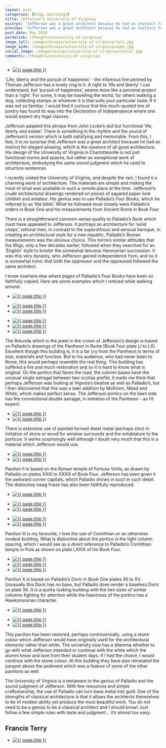 ```yaml
---
layout: post
categories: [blog, buildings]
title: Jefferson’s University of Virginia
excerpt: "Jefferson was a great architect because he had an instinct for elegant phasing, which is the essence of all good architecture. His design of the University of Virginia in Charlottesville is an exceptional work of architecture."
preview: "Jefferson was a great architect because he had an instinct for elegant phasing, which is the essence of all good architecture. His design of the University of Virginia in Charlottesville is an exceptional work of architecture."
post_date: May 2018
permalink: /thoughts/university-of-virginia/
image_tall: /images/essays/university-of-virginia/tall.jpg
image_wide: /images/essays/university-of-virginia/wide.jpg
social_image: /images/essays/university-of-virginia/social.jpg
comments: /thoughts/university-of-virginia/
---
```


<ul class="list">
	<li class="full">
		<a class="fancybox" rel="group" href="/images/essays/university-of-virginia/university-of-virginia-01.jpg">
			<img src="/images/essays/university-of-virginia/thumbs/university-of-virginia-01.jpg" alt="{{ page.title }}" />
		</a>
	</li>
</ul>

<p>
	'Life, liberty and the pursuit of happiness’ - the infamous line penned by Thomas Jefferson has a lovely ring to it. A right to ‘life and liberty’ I can understand, but ‘pursuit of happiness’, seems more like a personal project than a ‘right’. For some, it may be travelling the world, for others walking a dog, collecting stamps or whatever it is that suits your particular taste. If it was not so familiar, I would find it curious that this much-quoted line of poetry has found its way into the Declaration of Independence where one would expect dry legal clauses.
</p><p>
	Jefferson adapted this phrase from John Locke’s dull but functional ‘life, liberty and estate’. There is something in the rhythm and the sound of Jefferson’s version which is both satisfying and memorable. From this, I feel, it is no surprise that Jefferson was a great architect because he had an instinct for elegant phasing, which is the essence of all good architecture. His design of the University of Virginia in Charlottesville is not just functional rooms and spaces, but rather an exceptional work of architecture, embodying the same sound judgment which he used to structure sentences.
</p><p>
	I recently visited the University of Virginia, and despite the rain, I found it a charming work of architecture. The materials are simple and making the most of what was available in such a remote place at the time. Jefferson’s crude architectural drawings rendered on pieces of squared paper look childish and amateur. His genius was to use Palladio’s Four Books, which he referred to as ‘the bible’. What he followed most closely were Palladio’s orders in Book One and his measurements from Ancient Rome in Book Four. 
</p><p>
	There is a straightforward common-sense quality to Palladio’s Book which must have appealed to Jefferson. It portrays an architecture for ‘solid chaps’, rational men, in contrast to the superstitious and sensual baroque. In creating an architectural style for a new republic, Palladio’s Roman measurements was the obvious choice. This mirrors similar attitudes that the Wigs, only a few decades earlier, followed when they searched for an ‘English’ style to bolster the somewhat tenuous Hanoverian succession. It was this very dynasty, who Jefferson gained independence from, and so it is somewhat ironic that both the oppressor and the oppressed followed the same architect.
</p><p>
	I know nowhere else where pages of Palladio’s Four Books have been so faithfully copied. Here are some examples which I noticed while walking around.
</p>

<ul class="list">
	<li class="full">
		<a class="fancybox" rel="group" href="/images/essays/university-of-virginia/university-of-virginia-06.jpg">
			<img src="/images/essays/university-of-virginia/thumbs/university-of-virginia-06.jpg" alt="{{ page.title }}" />
		</a>
	</li>
</ul>

<ul class="list">
	<li class="half">
		<a class="fancybox" rel="group" href="/images/essays/university-of-virginia/university-of-virginia-02.jpg">
			<img src="/images/essays/university-of-virginia/thumbs/university-of-virginia-02.jpg" alt="{{ page.title }}" />
		</a>
	</li>
	<li class="half">
		<a class="fancybox" rel="group" href="/images/essays/university-of-virginia/university-of-virginia-12.jpg">
			<img src="/images/essays/university-of-virginia/thumbs/university-of-virginia-12.jpg" alt="{{ page.title }}" />
		</a>
	</li>
</ul>

<ul class="list">
	<li class="third">
		<a class="fancybox" rel="group" href="/images/essays/university-of-virginia/university-of-virginia-03.jpg">
			<img src="/images/essays/university-of-virginia/thumbs/university-of-virginia-03.jpg" alt="{{ page.title }}" />
		</a>
	</li>
	<li class="third">
		<a class="fancybox" rel="group" href="/images/essays/university-of-virginia/university-of-virginia-04.jpg">
			<img src="/images/essays/university-of-virginia/thumbs/university-of-virginia-04.jpg" alt="{{ page.title }}" />
		</a>
	</li>
	<li class="third">
		<a class="fancybox" rel="group" href="/images/essays/university-of-virginia/university-of-virginia-05.jpg">
			<img src="/images/essays/university-of-virginia/thumbs/university-of-virginia-05.jpg" alt="{{ page.title }}" />
		</a>
	</li>
</ul>

<p>
	The Rotunda which is the jewel in the crown of Jefferson’s design is based on Palladio’s drawings of the Pantheon in Rome (Book Four plate LI to LX). Excellent though this building is, it is a far cry from the Pantheon in terms of size, materials and function. But to his audience, who had never been to Rome, this would perhaps resemble the real thing. This building has suffered a fire and much restoration and so it is hard to know what is original. On the portico that faces the road, the column bases have the unusual single astragal between two scotias profile, it made me think that perhaps Jefferson was looking at Vignola’s treatise as well as Palladio’s, but I then discovered that this was a later addition by McKimm, Mead and White, which makes perfect sense. The Jefferson portico on the lawn side has the conventional double astragal, in imitation of the Pantheon - as I’d expect.
</p>

<ul class="list">
	<li class="half">
		<a class="fancybox" rel="group" href="/images/essays/university-of-virginia/university-of-virginia-07.jpg">
			<img src="/images/essays/university-of-virginia/thumbs/university-of-virginia-07.jpg" alt="{{ page.title }}" />
		</a>
	</li>
	<li class="half">
		<a class="fancybox" rel="group" href="/images/essays/university-of-virginia/university-of-virginia-08.jpg">
			<img src="/images/essays/university-of-virginia/thumbs/university-of-virginia-08.jpg" alt="{{ page.title }}" />
		</a>
	</li>
</ul>

<p>
	There is extensive use of painted formed sheet metal (perhaps zinc) in imitation of stone or wood for window surrounds and the entablature to the porticos. It works surprisingly well although I doubt very much that this is a material which Jefferson would use.
</p>

<ul class="list">
	<li class="half">
		<a class="fancybox" rel="group" href="/images/essays/university-of-virginia/university-of-virginia-09.jpg">
			<img src="/images/essays/university-of-virginia/thumbs/university-of-virginia-09.jpg" alt="{{ page.title }}" />
		</a>
	</li>
	<li class="half">
		<a class="fancybox" rel="group" href="/images/essays/university-of-virginia/university-of-virginia-10.jpg">
			<img src="/images/essays/university-of-virginia/thumbs/university-of-virginia-10.jpg" alt="{{ page.title }}" />
		</a>
	</li>
</ul>

<p>
	Pavilion II is based on the Roman temple of Fortuna Virilis, as drawn by Palladio on plates XXXI to XXXIII of Book Four. Jefferson has even given it the awkward corner capitals, which Palladio shows in such in such detail. The distinctive swag frieze has also been faithfully reproduced.
</p>

<ul class="list">
	<li class="full">
		<a class="fancybox" rel="group" href="/images/essays/university-of-virginia/university-of-virginia-11.jpg">
			<img src="/images/essays/university-of-virginia/thumbs/university-of-virginia-11.jpg" alt="{{ page.title }}" />
		</a>
	</li>
</ul>

<ul class="list">
	<li class="half">
		<a class="fancybox" rel="group" href="/images/essays/university-of-virginia/university-of-virginia-16.jpg">
			<img src="/images/essays/university-of-virginia/thumbs/university-of-virginia-16.jpg" alt="{{ page.title }}" />
		</a>
	</li>
	<li class="half">
		<a class="fancybox" rel="group" href="/images/essays/university-of-virginia/university-of-virginia-13.jpg">
			<img src="/images/essays/university-of-virginia/thumbs/university-of-virginia-13.jpg" alt="{{ page.title }}" />
		</a>
	</li>
</ul>
<ul class="list">
	<li class="half">
		<a class="fancybox" rel="group" href="/images/essays/university-of-virginia/university-of-virginia-15.jpg">
			<img src="/images/essays/university-of-virginia/thumbs/university-of-virginia-15.jpg" alt="{{ page.title }}" />
		</a>
	</li>
	<li class="half">
		<a class="fancybox" rel="group" href="/images/essays/university-of-virginia/university-of-virginia-14.jpg">
			<img src="/images/essays/university-of-virginia/thumbs/university-of-virginia-14.jpg" alt="{{ page.title }}" />
		</a>
	</li>
</ul>

<p>
	Pavilion III is my favourite, I love the use of Corinthian on an otherwise modest building. What is distinctive about the portico is the tight column spacing, which I would see as a direct reference to Palladio’s Corinthian temple in Pula as shown on plate LXXIX of his Book Four. 
</p>

<ul class="list">
	<li class="third">
		<a class="fancybox" rel="group" href="/images/essays/university-of-virginia/university-of-virginia-19.jpg">
			<img src="/images/essays/university-of-virginia/thumbs/university-of-virginia-19.jpg" alt="{{ page.title }}" />
		</a>
	</li>
	<li class="third">
		<a class="fancybox" rel="group" href="/images/essays/university-of-virginia/university-of-virginia-18.jpg">
			<img src="/images/essays/university-of-virginia/thumbs/university-of-virginia-18.jpg" alt="{{ page.title }}" />
		</a>
	</li>
	<li class="third">
		<a class="fancybox" rel="group" href="/images/essays/university-of-virginia/university-of-virginia-17.jpg">
			<img src="/images/essays/university-of-virginia/thumbs/university-of-virginia-17.jpg" alt="{{ page.title }}" />
		</a>
	</li>
</ul>

<p>
	Pavilion X is based on Palladio’s Doric in Book One plates XII to XV. Unusually this Doric has no base, but Palladio does render a baseless Doric on plate XII. It is a quirky looking building with the two sizes of similar columns fighting for attention while the heaviness of the portico has a Hawksmoorian character. 
</p>

<ul class="list">
	<li class="full">
		<a class="fancybox" rel="group" href="/images/essays/university-of-virginia/university-of-virginia-20.jpg">
			<img src="/images/essays/university-of-virginia/thumbs/university-of-virginia-20.jpg" alt="{{ page.title }}" />
		</a>
	</li>
</ul>
<ul class="list">
	<li class="half">
		<a class="fancybox" rel="group" href="/images/essays/university-of-virginia/university-of-virginia-21.jpg">
			<img src="/images/essays/university-of-virginia/thumbs/university-of-virginia-21.jpg" alt="{{ page.title }}" />
		</a>
	</li>
	<li class="half">
		<a class="fancybox" rel="group" href="/images/essays/university-of-virginia/university-of-virginia-22.jpg">
			<img src="/images/essays/university-of-virginia/thumbs/university-of-virginia-22.jpg" alt="{{ page.title }}" />
		</a>
	</li>
</ul>

<p>
	This pavilion has been restored, perhaps controversially, using a stone colour which Jefferson would have originally used for the architectural elements rather than white. The university now has a dilemma whether to go with what Jefferson intended or continue with the white which the alumni know and love from their student days. If I had the choice, I would continue with the stone colour. At this building they have also reinstated the parapet above the pediment which was a feature of some of the other pavilions as well.
</p><p>
	The University of Virginia is a testament to the genius of Palladio and the sound judgment of Jefferson. With few resources and simple craftsmanship, the use of Palladio can turn base metal into gold. One of the strengths of classical architecture is that it allows the architects themselves to be of modest ability yet produce the most beautiful work. You do not need to be a genius to be a classical architect and I should know! Just follow a few simple rules with taste and judgment... it’s almost too easy. 
</p>
<h2>
	Francis Terry
</h2>

<ul class="list">
	<li class="full">
		<a class="fancybox" rel="group" href="/images/essays/university-of-virginia/university-of-virginia-23.jpg">
			<img src="/images/essays/university-of-virginia/university-of-virginia-23.jpg" alt="{{ page.title }}" />
		</a>
	</li>
</ul>